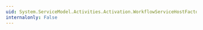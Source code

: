 ```yaml
---
uid: System.ServiceModel.Activities.Activation.WorkflowServiceHostFactory.CreateServiceHost(System.String,System.Uri[])
internalonly: False
---
```

